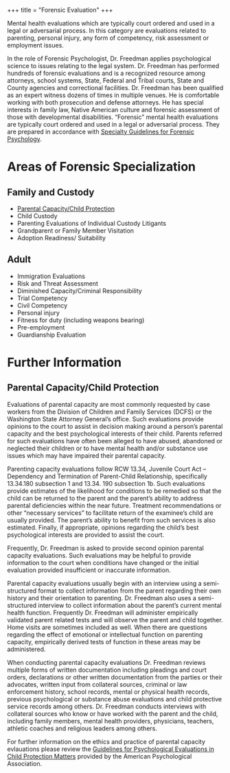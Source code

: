 +++
title = "Forensic Evaluation"
+++

Mental health evaluations which are typically court ordered and used in a legal or adversarial process. In this category are evaluations related to parenting, personal injury, any form of competency, risk assessment or employment issues.

<!--more-->

In the role of Forensic Psychologist, Dr. Freedman applies psychological science to issues relating to the legal system. Dr. Freedman has performed hundreds of forensic evaluations and is a recognized resource among attorneys, school systems, State, Federal and Tribal courts, State and County agencies and correctional facilities. Dr. Freedman has been qualified as an expert witness dozens of times in multiple venues. He is comfortable working with both prosecution and defense attorneys. He has special interests in family law, Native American culture and forensic assessment of those with developmental disabilities. “Forensic” mental health evaluations are typically court ordered and used in a legal or adversarial process. They are prepared in accordance with [Specialty Guidelines for Forensic Psychology](https://www.apa.org/practice/guidelines/forensic-psychology).

# Areas of Forensic Specialization
## Family and Custody
* [Parental Capacity/Child Protection](##Parental-Capacity/Child-Protection)
* Child Custody
* Parenting Evaluations of Individual Custody Litigants
* Grandparent or Family Member Visitation
* Adoption Readiness/ Suitability

## Adult
* Immigration Evaluations
* Risk and Threat Assessment
* Diminished Capacity/Criminal Responsibility
* Trial Competency
* Civil Competency
* Personal injury
* Fitness for duty (including weapons bearing)
* Pre-employment
* Guardianship Evaluation


# Further Information
## Parental Capacity/Child Protection
Evaluations of parental capacity are most commonly requested by case workers from the Division of Children and Family Services (DCFS) or the Washington State Attorney General’s office. Such evaluations provide opinions to the court to assist in decision making around a person’s parental capacity and the best psychological interests of their child. Parents referred for such evaluations have often been alleged to have abused, abandoned or neglected their children or to have mental health and/or substance use issues which may have impaired their parental capacity.

Parenting capacity evaluations follow RCW 13.34, Juvenile Court Act – Dependency and Termination of Parent-Child Relationship, specifically 13.34.180 subsection 1 and 13.34. 190 subsection 1b. Such evaluations provide estimates of the likelihood for conditions to be remedied so that the child can be returned to the parent and the parent’s ability to address parental deficiencies within the near future. Treatment recommendations or other “necessary services” to facilitate return of the examinee’s child are usually provided. The parent’s ability to benefit from such services is also estimated. Finally, if appropriate, opinions regarding the child’s best psychological interests are provided to assist the court.

Frequently, Dr. Freedman is asked to provide second opinion parental capacity evaluations. Such evaluations may be helpful to provide information to the court when conditions have changed or the initial evaluation provided insufficient or inaccurate information.

Parental capacity evaluations usually begin with an interview using a semi-structured format to collect information from the parent regarding their own history and their orientation to parenting. Dr. Freedman also uses a semi-structured interview to collect information about the parent’s current mental health function. Frequently Dr. Freedman will administer empirically validated parent related tests and will observe the parent and child together. Home visits are sometimes included as well. When there are questions regarding the effect of emotional or intellectual function on parenting capacity, empirically derived tests of function in these areas may be administered.

When conducting parental capacity evaluations Dr. Freedman reviews multiple forms of written documentation including pleadings and court orders, declarations or other written documentation from the parties or their advocates, written input from collateral sources, criminal or law enforcement history, school records, mental or physical health records, previous psychological or substance abuse evaluations and child protective service records among others. Dr. Freedman conducts interviews with collateral sources who know or have worked with the parent and the child, including family members, mental health providers, physicians, teachers, athletic coaches and religious leaders among others.

For further information on the ethics and practice of parental capacity evlauations please review the [Guidelines for Psychological Evaluations in Child Protection Matters](http://www.apa.org/practice/guidelines/child-protection.pdf) provided by the American Psychological Association.

